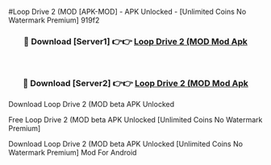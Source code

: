 #Loop Drive 2 (MOD [APK-MOD] - APK Unlocked - [Unlimited Coins No Watermark Premium] 919f2



<div align="center">

<h3>🔴 Download [Server1] 👉👉 <a href="https://momento.my/?title=Loop_Drive_2_(MOD">Loop Drive 2 (MOD Mod Apk</a></h3><br>

<h3>🔴 Download [Server2] 👉👉 <a href="https://momento.my/?title=Loop_Drive_2_(MOD">Loop Drive 2 (MOD Mod Apk</a></h3>
</div>



Download Loop Drive 2 (MOD beta APK Unlocked

Free Loop Drive 2 (MOD beta APK Unlocked [Unlimited Coins No Watermark Premium]

Download Loop Drive 2 (MOD beta APK Unlocked [Unlimited Coins No Watermark Premium] Mod For Android
